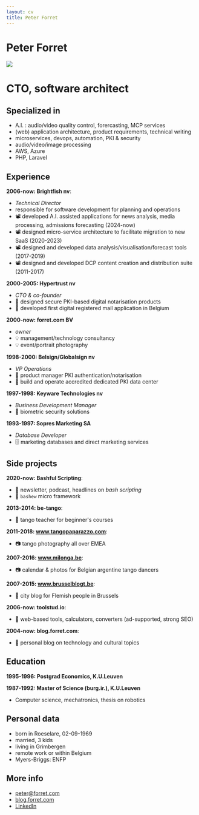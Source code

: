 ```yaml
---
layout: cv
title: Peter Forret
---
```

# Peter Forret

![](https://avatars.githubusercontent.com/u/474312?s=200&u=40180cc6243c8ea6115c8456dcaed6754cb2339f&v=4)

# CTO, software architect

## Specialized in

- A.I. : audio/video quality control, forercasting, MCP services
- (web) application architecture, product requirements, technical writing
- microservices, devops, automation, PKI & security
- audio/video/image processing
- AWS, Azure
- PHP, Laravel

## Experience

**2006-now: Brightfish nv**: 
- _Technical Director_ 
- responsible for software development for planning and operations
- 📽️ developed A.I. assisted applications for news analysis, media processing, admissions forecasting (2024-now)
- 📽️ designed micro-service architecture to facilitate migration to new SaaS (2020-2023)
- 📽️ designed and developed data analysis/visualisation/forecast tools (2017-2019)
- 📽️ designed and developed DCP content creation and distribution suite (2011-2017)

**2000-2005: Hypertrust nv**
- _CTO & co-founder_
- 🔏️ designed secure PKI-based digital notarisation products
- 🔏 developed first digital registered mail application in Belgium 

**2000-now: forret.com BV**
- _owner_
- 💡 management/technology consultancy
- 💡 event/portrait photography

**1998-2000: Belsign/Globalsign nv**
- _VP Operations_
- 🔐 product manager PKI authentication/notarisation
- 🔐 build and operate accredited dedicated PKI data center

**1997-1998: Keyware Technologies nv**
- _Business Development Manager_
- 🎤 biometric security solutions

**1993-1997: Sopres Marketing SA**
- _Database Developer_
- 🗄️ marketing databases and direct marketing services

## Side projects

**2020-now: Bashful Scripting**: 
- 🔨 newsletter, podcast, headlines on _bash scripting_
- 🔨 `bashew` micro framework

**2013-2014: be-tango**: 
- 🕺 tango teacher for beginner's courses

**2011-2018: www.tangopaparazzo.com**: 
- 📷 tango photography all over EMEA

**2007-2016: www.milonga.be**: 
- 📷 calendar & photos for Belgian argentine tango dancers

**2007-2015: www.brusselblogt.be**: 
- 📰 city blog for Flemish people in Brussels

**2006-now: toolstud.io**: 
- 🔨 web-based tools, calculators, converters (ad-supported, strong SEO)

**2004-now: blog.forret.com**: 
- 📰 personal blog on technology and cultural topics

## Education

__1995-1996: Postgrad Economics, K.U.Leuven__

__1987-1992: Master of Science (burg.ir.), K.U.Leuven__
- Computer science, mechatronics, thesis on robotics

## Personal data
* born in Roeselare, 02-09-1969
* married, 3 kids
* living in Grimbergen
* remote work or within Belgium
* Myers-Briggs: ENFP

## More info

* [peter@forret.com](mailto:peter@forret.com)
* [blog.forret.com](https://blog.forret.com)
* [LinkedIn](https://www.linkedin.com/in/peterforret/)


<!-- ### Footer
Last updated: Feb 2022 -->



